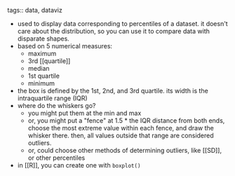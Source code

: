 tags:: data, dataviz

- used to display data corresponding to percentiles of a dataset. it doesn't care about the distribution, so you can use it to compare data with disparate shapes.
- based on 5 numerical measures:
	- maximum
	- 3rd [[quartile]]
	- median
	- 1st quartile
	- minimum
- the box is defined by the 1st, 2nd, and 3rd quartile. its width is the intraquartile range (IQR)
- where do the whiskers go?
	- you might put them at the min and max
	- or, you might put a "fence" at 1.5 * the IQR distance from both ends, choose the most extreme value within each fence, and draw the whisker there. then, all values outside that range are considered outliers.
	- or, could choose other methods of determining outliers, like [[SD]], or other percentiles
- in [[R]], you can create one with `boxplot()`